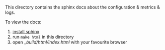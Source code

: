 This directory contains the sphinx docs about the configuration & metrics & logs.

To view the docs:

1. [install sphinx](https://www.sphinx-doc.org/en/master/usage/installation.html)
2. run `make html` in this directory
3. open *_build/html/index.html* with your favourite browser

